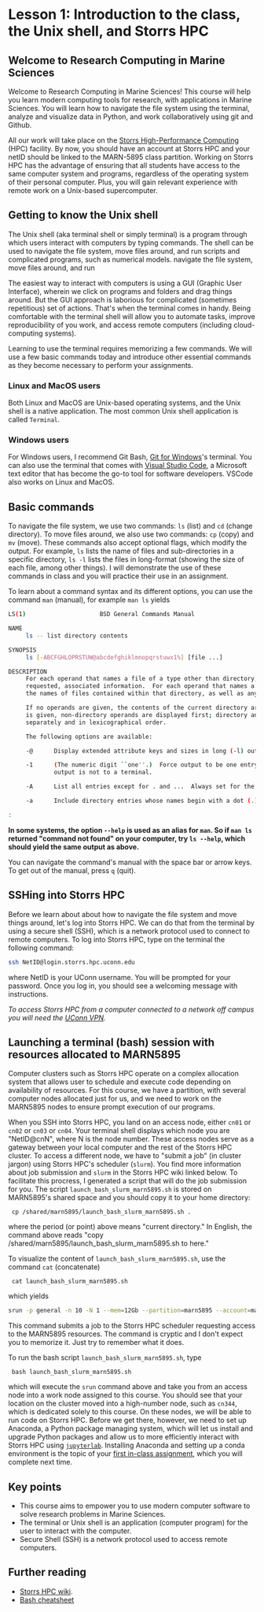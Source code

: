 # Lesson 1: Introduction to the class, the Unix shell, and Storrs HPC

## Welcome to Research Computing in Marine Sciences
Welcome to Research Computing in Marine Sciences! This course will help
you learn modern computing tools for research, with applications in Marine Sciences.
You will learn how to navigate the file system using the terminal, analyze and visualize
data in Python, and work collaboratively using git and Github.

All our work will take place on the [Storrs High-Performance Computing](https://hpc.uconn.edu/storrs/cluster-resources/) (HPC) facility.
By now, you should have an account at Storrs HPC and your netID should be linked
to the MARN-5895 class partition. Working on Storrs HPC has the advantage of ensuring
that all students have access to the same computer system and programs, regardless of
the operating system of their personal computer. Plus, you will gain relevant experience
with remote work on a Unix-based supercomputer.

## Getting to know the Unix shell


The Unix shell (aka terminal shell or simply terminal) is a program through
which users interact with computers by typing commands. The shell can be used to
navigate the file system, move files around, and run scripts and complicated programs, such as numerical models.
navigate the file system, move files around, and run

The easiest way to interact with computers is using a GUI (Graphic User Interface), wherein
we click on programs and folders and drag things around. But the GUI approach is laborious for
complicated (sometimes repetitious) set of actions. That's when the terminal comes in handy. Being
comfortable with the terminal shell will allow you to automate tasks, improve reproducibility of you work,
and access remote computers (including cloud-computing systems).

Learning to use the terminal requires memorizing a few commands. We will use a few basic commands today and
introduce other essential commands as they become necessary to perform your assignments.  


### Linux and MacOS users
Both Linux and MacOS are Unix-based operating systems, and the Unix shell is a
native application. The most common Unix shell application is called `Terminal`.

### Windows users
For Windows users, I recommend Git Bash, [Git for Windows](https://gitforwindows.org)'s terminal. You can also use
the terminal that comes with [Visual Studio Code](https://code.visualstudio.com),
a Microsoft text editor that has become the go-to tool for software developers. VSCode
also works on Linux and MacOS.

## Basic commands

To navigate the file system, we use two commands: `ls` (list) and `cd` (change directory). To move files around,
we also use two commands: `cp` (copy) and `mv` (move). These commands also accept optional flags, which modify the
output. For example, `ls` lists the name of files and sub-directories in a specific directory, `ls -l` lists the files
in long-format (showing the size of each file, among other things). I will demonstrate the use of these commands in class and you will
practice their use in an assignment.

To learn about a command syntax and its different options, you can use the
command `man` (manual), for example `man ls` yields

```BASH
LS(1)                     BSD General Commands Manual                    LS(1)

NAME
     ls -- list directory contents

SYNOPSIS
     ls [-ABCFGHLOPRSTUW@abcdefghiklmnopqrstuwx1%] [file ...]

DESCRIPTION
     For each operand that names a file of a type other than directory, ls displays its name as well as any
     requested, associated information.  For each operand that names a file of type directory, ls displays
     the names of files contained within that directory, as well as any requested, associated information.

     If no operands are given, the contents of the current directory are displayed.  If more than one operand
     is given, non-directory operands are displayed first; directory and non-directory operands are sorted
     separately and in lexicographical order.

     The following options are available:

     -@      Display extended attribute keys and sizes in long (-l) output.

     -1      (The numeric digit ``one''.)  Force output to be one entry per line.  This is the default when
             output is not to a terminal.

     -A      List all entries except for . and ...  Always set for the super-user.

     -a      Include directory entries whose names begin with a dot (.).

:
```

**In some systems, the option `--help` is used as an alias for `man`. So if `man ls` returned "command not found" on your computer, try `ls --help`, which should yield the same output as above.** 

You can navigate the command's manual with the space bar or arrow keys. To get out of the manual, press `q` (quit). 

## SSHing into Storrs HPC
Before we learn about about how to navigate the file system and move things around, let's
log into Storrs HPC. We can do that from the terminal by using a secure shell (SSH), which is a
network protocol used to connect to remote computers.  To log into Storrs HPC, type on the terminal the following command:
```Bash
ssh NetID@login.storrs.hpc.uconn.edu
```
where NetID is your UConn username. You will be prompted for your password. Once you log in, you should see a welcoming message with instructions. 

*To access Storrs HPC from a computer connected to a network off campus you will need the [UConn VPN](https://confluence.uconn.edu/ikb/remote-access/virtual-private-network-vpn/accessing-the-uconn-network-through-a-vpn-client).*

## Launching a terminal (bash) session with resources allocated to MARN5895
Computer clusters such as Storrs HPC operate on a complex allocation system that allows user to schedule and execute code depending on availability of resources. For this course, we have a partition, with several  computer nodes allocated just for us, and we need to work on the MARN5895 nodes to ensure prompt execution of our programs.

When you SSH into Storrs HPC, you land on an access node, either `cn01` or `cn02` or `cn03` or `cn04`.
Your terminal shell displays which node you are "NetID@cnN", where N is the node number. These access nodes serve as a gateway between your local computer and the rest of the Storrs HPC cluster. To access a different node, we have to "submit a job" (in cluster jargon) using Storrs HPC's scheduler (`slurm`). You find more information about job submission and `slurm` in the Storrs HPC wiki linked below. To facilitate this procress, I generated a script that will do the job submission for you. The script `launch_bash_slurm_marn5895.sh` is stored on MARN5895's shared space and you should copy it to your home directory:

     cp /shared/marn5895/launch_bash_slurm_marn5895.sh .

where the period (or point) above means "current directory." In English, the command above reads "copy /shared/marn5895/launch_bash_slurm_marn5895.sh to here." 

To visualize the content of `launch_bash_slurm_marn5895.sh`, use the command `cat` (concatenate)

     cat launch_bash_slurm_marn5895.sh
which yields

```BASH
srun -p general -n 10 -N 1 --mem=12Gb --partition=marn5895 --account=marn5895 --qos=marn5895 --pty bash
```
This command submits a job to the Storrs HPC scheduler requesting access to the MARN5895 resources. The command is cryptic and I don't expect you to memorize it. Just try to remember what it does.

To run the bash script `launch_bash_slurm_marn5895.sh`, type 

     bash launch_bash_slurm_marn5895.sh

which will execute the `srun` command above and take you from an access node into a work node assigned
to this course. You should see that your location on the cluster moved into a high-number node, such as `cn344`, which is dedicated solely to this course. On these nodes, we will be able to run code on Storrs HPC. Before we get there, however, we need to set up Anaconda, a Python package managing system, which will let us install and upgrade Python packages and allow us to more efficiently interact with Storrs HPC using [`jupyterlab`](https://jupyter.org). Installing Anaconda and setting up a conda environment is the topic of your [first in-class assignment](../../assignments/01/README.md), which you will complete next time.


## Key points

  - This course aims to empower you to use modern computer software to solve research problems in Marine Sciences.
  - The terminal or Unix shell is an application (computer program) for the user to interact with the computer.
  - Secure Shell (SSH) is a network protocol used to access remote computers.


## Further reading

  - [Storrs HPC wiki](https://wiki.hpc.uconn.edu/index.php/HPC_Getting_Started).
  - [Bash cheatsheet](https://github.com/LeCoupa/awesome-cheatsheets/blob/master/languages/bash.sh)
